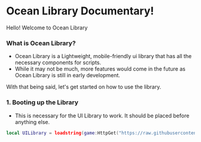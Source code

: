 # Ocean Library Documentary!
Hello! Welcome to Ocean Library

### What is Ocean Library?
- Ocean Library is a Lightweight, mobile-friendly ui library that has all the necessary components for scripts.
- While it may not be much, more features would come in the future as Ocean Library is still in early development.

With that being said, let's get started on how to use the library.

### 1. Booting up the Library
- This is necessary for the UI Library to work. It should be placed before anything else.

```lua
local UILibrary = loadstring(game:HttpGet("https://raw.githubusercontent.com/screengui/oceanlib/refs/heads/main/Library.lua",true))()
```
